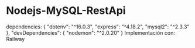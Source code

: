 # Nodejs-MySQL-RestApi
  dependencies: {
    "dotenv": "^16.0.3",
    "express": "^4.18.2",
    "mysql2": "^2.3.3"
  },
  "devDependencies": {
    "nodemon": "^2.0.20"
  }
Implementación con: Railway
  
